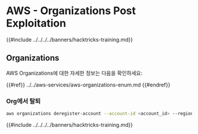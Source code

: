# AWS - Organizations Post Exploitation

{{#include ../../../../banners/hacktricks-training.md}}

## Organizations

AWS Organizations에 대한 자세한 정보는 다음을 확인하세요:

{{#ref}}
../../aws-services/aws-organizations-enum.md
{{#endref}}

### Org에서 탈퇴
```bash
aws organizations deregister-account --account-id <account_id> --region <region>
```
{{#include ../../../../banners/hacktricks-training.md}}
